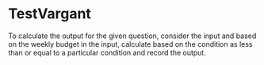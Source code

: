 # TestVargant
To calculate the output for the given question, 
consider the input and based on the weekly budget in the input, calculate based on the condition as less than or equal to a particular condition
and record the output.

